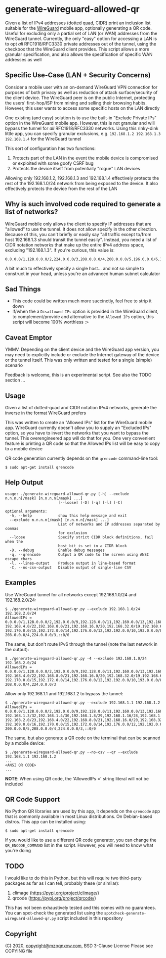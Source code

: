 # generate-wireguard-allowed-qr

Given a list of IPv4 addresses (dotted quad, CIDR) print an inclusion list suitable for the [WireGuard](https://www.wireguard.com/) mobile app, optionally generating a QR code. Useful for excluding only a partial set of LAN (or WAN) addresses from the WireGuard tunnel. Currently, the only "easy" option for accessing a LAN is to opt *all* RFC1918/RFC3330 private addresses out of the tunnel, using the checkbox that the WireGuard client provides. This script allows a more granular specification, and also allows the specification of specific WAN addresses as well

## Specific Use-Case (LAN + Security Concerns)

Consider a mobile user with an on-demand WireGuard VPN connection for purposes of both privacy as well as reduction of attack surface/security of the client device. The WireGuard peer is on the public Internet, protecting the users' first-hop/ISP from mining and selling their browsing habits. However, this user wants to access some specific hosts on the LAN directly

One existing (and easy) solution is to use the built-in "Exclude Private IPs" option in the WireGuard mobile app. However, this is not granular and will bypass the tunnel for *all* RFC1918/RFC3330 networks. Using this rinky-dink little app, you can specify granular exclusions, e.g. `192.168.1.2 192.168.1.3 192.168.1.4` for the WireGuard tunnel

This sort of configuration has two functions:

1. Protects part of the LAN in the event the mobile device is compromised or exploited with some goofy CSRF bug
2. Protects the device itself from potentially "rogue" LAN devices

Allowing only 192.168.1.2, 192.168.1.3 and 192.168.1.4 effectively protects the rest of the 192.168.1.0/24 network from being exposed to the device. It also effectively protects the device from the rest of the LAN

## Why is such involved code required to generate a list of networks?

WireGuard mobile only allows the client to specify IP addresses that are "allowed" to use the tunnel. It does not allow specify in the other direction. Because of this, you can't briefly or easily say "all traffic except to/from host 192.168.1.3 should transit the tunnel easily". Instead, you need a list of CIDR notation networks that make up the entire IPv4 address space, excluding "192.168.1.3". If you're curious, this value is:

```
0.0.0.0/1,128.0.0.0/2,224.0.0.0/3,208.0.0.0/4,200.0.0.0/5,196.0.0.0/6,194.0.0.0/7,193.0.0.0/8,192.0.0.0/9,192.192.0.0/10,192.128.0.0/11,192.176.0.0/12,192.160.0.0/13,192.172.0.0/14,192.170.0.0/15,192.169.0.0/16,192.168.128.0/17,192.168.64.0/18,192.168.32.0/19,192.168.16.0/20,192.168.8.0/21,192.168.4.0/22,192.168.2.0/23,192.168.0.0/24,192.168.1.128/25,192.168.1.64/26,192.168.1.32/27,192.168.1.16/28,192.168.1.8/29,192.168.1.4/30,192.168.1.0/31,192.168.1.2/32,::0/0,::0/0
```

A bit much to effectively specify a single host... and not so simple to construct in your head, unless you're an advanced human subnet calculator


## Sad Things

 * This code could be written much more succinctly, feel free to strip it down
 * If/when the a `Disallowed IPs` option is provided in the WireGuard client, to complement/provide and alternative to the `Allowed IPs` option, this script will become 100% worthless :>

## Caveat Emptor

YMMV. Depending on the client device and the WireGuard app version, you may need to explicitly include or exclude the Internet gateway of the device or the tunnel itself. This was only written and tested for a single (simple) scenario

Feedback is welcome, this is an experimental script. See also the TODO section ...

## Usage

Given a list of dotted-quad and CIDR notation IPv4 networks, generate the inverse in the format WireGuard prefers

This was written to create an "Allowed IPs" list for the WireGuard mobile app. WireGuard currently doesn't allow you to supply an "Excluded IPs" option, so you have to invert the networks that you want to bypass the tunnel. This overengineered app will do that for you. One very convenient feature is printing a QR code so that the Allowed IPs list will be easy to copy to a mobile device

QR code generation currently depends on the `qrencode` command-line tool:

```
$ sudo apt-get install qrencode
```

## Help Output

```
usage: ./generate-wireguard-allowed-qr.py [-h] --exclude n.n.n.n[/mask] [n.n.n.n[/mask] ...]
                        [--loose] [-D] [-q] [-l] [-C]

optional arguments:
  -h, --help            show this help message and exit
  --exclude n.n.n.n[/mask] [n.n.n.n[/mask] ...]
                        List of networks and IP addresses separated by commas
                        for exclusion
  --loose               Specify strict CIDR block definitions, fail when the
                        host bit is set in a CIDR block
  -D, --debug           Enable debug messages
  -q, --qrencode        Output a QR code to the screen using ANSI escape chars
  -l, --lines-output    Produce output in line-based format
  -C, --no-csv-output   Disable output of single-line CSV
```

## Examples

Use WireGuard tunnel for all networks except 192.168.1.0/24 and 192.168.2.0/24:

```
$ ./generate-wireguard-allowed-qr.py --exclude 192.168.1.0/24 192.168.2.0/24
AllowedIPs = 0.0.0.0/1,128.0.0.0/2,192.0.0.0/9,192.128.0.0/11,192.160.0.0/13,192.168.0.0/24,192.168.3.0/24,
192.168.4.0/22,192.168.8.0/21,192.168.16.0/20,192.168.32.0/19,192.168.64.0/18,192.168.128.0/17,192.169.0.0/16,
192.170.0.0/15,192.172.0.0/14,192.176.0.0/12,192.192.0.0/10,193.0.0.0/8,194.0.0.0/7,196.0.0.0/6,200.0.0.0/5,
208.0.0.0/4,224.0.0.0/3,::0/0
```

The same, but don't route IPv6 through the tunnel (note the last network in the output):

```
$ ./generate-wireguard-allowed-qr.py -4 --exclude 192.168.1.0/24 192.168.2.0/24
AllowedIPs = 0.0.0.0/1,128.0.0.0/2,192.0.0.0/9,192.128.0.0/11,192.160.0.0/13,192.168.0.0/24,192.168.3.0/24,
192.168.4.0/22,192.168.8.0/21,192.168.16.0/20,192.168.32.0/19,192.168.64.0/18,192.168.128.0/17,192.169.0.0/16,
192.170.0.0/15,192.172.0.0/14,192.176.0.0/12,192.192.0.0/10,193.0.0.0/8,194.0.0.0/7,196.0.0.0/6,200.0.0.0/5,
208.0.0.0/4,224.0.0.0/3
```

Allow only 192.168.1.1 and 192.168.1.2 to bypass the tunnel:

```
$ ./generate-wireguard-allowed-qr.py --exclude 192.168.1.1 192.168.1.2
AllowedIPs = 0.0.0.0/1,128.0.0.0/2,192.0.0.0/9,192.128.0.0/11,192.160.0.0/13,192.168.0.0/24,192.168.1.0/32,
192.168.1.3/32,192.168.1.4/30,192.168.1.8/29,192.168.1.16/28,192.168.1.32/27,192.168.1.64/26,192.168.1.128/25,
192.168.2.0/23,192.168.4.0/22,192.168.8.0/21,192.168.16.0/20,192.168.32.0/19,192.168.64.0/18,192.168.128.0/17,
192.169.0.0/16,192.170.0.0/15,192.172.0.0/14,192.176.0.0/12,192.192.0.0/10,193.0.0.0/8,194.0.0.0/7,196.0.0.0/6,
200.0.0.0/5,208.0.0.0/4,224.0.0.0/3,::0/0
```

The same, but also generate a QR code on the terminal that can be scanned by a mobile device:

```
$ ./generate-wireguard-allowed-qr.py --no-csv --qr --exclude 192.168.1.1 192.168.1.2
...
<ANSI QR CODE>
...
```

**NOTE**: When using QR code, the 'AllowedIPs =' string literal will not be included

## QR Code Support

No Python QR libraries are used by this app, it depends on the `qrencode` app that is commonly available in most Linux distributions. On Debian-based distros. This app can be installed using:

```
$ sudo apt-get install qrencode
```

If you would like to use a different QR code generator, you can change the `QR_ENCODE_COMMAND` list in the script. However, you will need to know what you're doing

## TODO

I would like to do this in Python, but this will require two third-party packages as
far as I can tell, probably these (or similar):

  1. climage (https://pypi.org/project/climage/)
  2. qrcode (https://pypi.org/project/qrcode/)

This has not been exhaustively tested and this comes with no guarantees. You can spot-check the generated list using the `spotcheck-generate-wireguard-allowed-qr.py` script included in this repository

## Copyright

(C) 2020, copyright@mzpqnxow.com, BSD 3-Clause License
Please see COPYING file